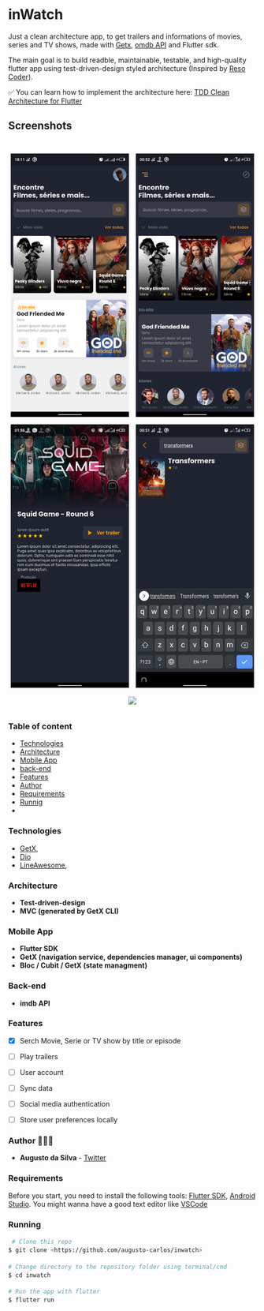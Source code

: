 # inWatch

Just a clean architecture app, to get trailers and informations of movies, series and TV shows, made with [Getx](https://pub.dev/packages/get), [omdb API](http://www.omdbapi.com/) and Flutter sdk.

The main goal is to build readble, maintainable, testable, and high-quality flutter app using test-driven-design styled architecture (Inspired by [Reso Coder](https://resocoder.com/)).

✅ You can learn how to implement the architecture here: [TDD Clean Architecture for Flutter](https://github.com/ResoCoder/flutter-tdd-clean-architecture-course)

## Screenshots
<h1 align="center">
<img src="screenshots/print (2).png" width="240" style="margin:4px;"> 
<img src="screenshots/print (5).png" width="240" style="margin:4px;"> 
<img src="screenshots/print (1).png" width="240" style="margin:4px;"> 
<img src="screenshots/print (4).png" width="240" style="margin:4px;"> 
<img src="screenshots/print (8).png" width="240" style="margin:4px;"> 
 </h1>
 
 ### Table of content

<!--ts-->

- [Technologies](#tecchnologies)
- [Architecture](#architecture)
- [Mobile App](#mobile-app)
- [back-end](#back-end)
- [Features](#features)
- [Author](#author)
- [Requirements](#requirements)
- [Runnig](#runnig)
- <!--te-->

### Technologies
- [GetX](https://pub.dev/packages/get), 
- [Dio](https://pub.dev/packages/dio)
- [LineAwesome](https://icons8.com/line-awesome), 
 
### Architecture
- **Test-driven-design**
- **MVC (generated by GetX CLI)**

### Mobile App
- **Flutter SDK**
- **GetX (navigation service, dependencies manager, ui components)**
- **Bloc / Cubit / GetX (state managment)**

### Back-end
- **imdb API** 

### Features
- [x] Serch Movie, Serie or TV show by title or episode
- [ ] Play trailers
- [ ] User account
- [ ] Sync data
- [ ] Social media authentication
- [ ] Store user preferences locally


### Author 👨🏽‍💻
-   **Augusto da Silva** - [Twitter](https://twitter.com/carllos_4)


### Requirements

Before you start, you need to install the following tools:
[Flutter SDK](https://github.com/flutter/flutter), [Android Studio](https://developer.android.com/studio/index.html#downloads). You might wanna have a good text editor like [VSCode](https://code.visualstudio.com/)

### Running

```bash
 # Clone this repo
$ git clone <https://github.com/augusto-carlos/inwatch>

# Change directory to the repository folder using terminal/cmd
$ cd inwatch

# Run the app with flutter
$ flutter run
```
